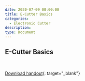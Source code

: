 ```yaml
---
date: 2020-07-09 00:00:00
title: E-Cutter Basics
categories:
  - Electronic Cutter
description:
type: Document
---
```


## E-Cutter Basics

&nbsp;

[Download handout](/files/chair-handout.pdf){: target="_blank"}